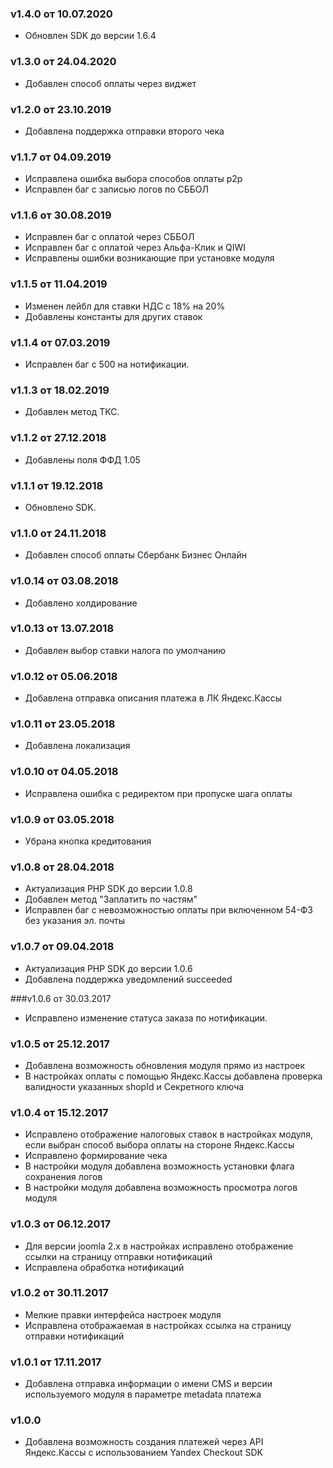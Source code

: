 ### v1.4.0 от 10.07.2020
* Обновлен SDK до версии 1.6.4

### v1.3.0 от 24.04.2020
* Добавлен способ оплаты через виджет

### v1.2.0 от 23.10.2019
* Добавлена поддержка отправки второго чека

### v1.1.7 от 04.09.2019
* Исправлена ошибка выбора способов оплаты p2p
* Исправлен баг с записью логов по СББОЛ

### v1.1.6 от 30.08.2019
* Исправлен баг с оплатой через СББОЛ
* Исправлен баг с оплатой через  Альфа-Клик и QIWI
* Исправлены ошибки возникающие при установке модуля

### v1.1.5 от 11.04.2019
* Изменен лейбл для ставки НДС с 18% на 20%
* Добавлены константы для других ставок

### v1.1.4 от 07.03.2019
* Исправлен баг с 500 на нотификации.

### v1.1.3 от 18.02.2019
* Добавлен метод ТКС.

### v1.1.2 от 27.12.2018
* Добавлены поля ФФД 1.05

### v1.1.1 от 19.12.2018
* Обновлено SDK.

### v1.1.0 от 24.11.2018
* Добавлен способ оплаты Сбербанк Бизнес Онлайн

### v1.0.14 от 03.08.2018
* Добавлено холдирование

### v1.0.13 от 13.07.2018
* Добавлен выбор ставки налога по умолчанию

### v1.0.12 от 05.06.2018
* Добавлена отправка описания платежа в ЛК Яндекс.Кассы

### v1.0.11 от 23.05.2018
* Добавлена локализация

### v1.0.10 от 04.05.2018
* Исправлена ошибка с редиректом при пропуске шага оплаты

### v1.0.9 от 03.05.2018
* Убрана кнопка кредитования

### v1.0.8 от 28.04.2018
* Актуализация PHP SDK до версии 1.0.8
* Добавлен метод "Заплатить по частям"
* Исправлен баг с невозможностью оплаты при включенном 54-ФЗ без указания эл. почты 

### v1.0.7 от 09.04.2018
* Актуализация PHP SDK до версии 1.0.6
* Добавлена поддержка уведомлений succeeded

###v1.0.6 от 30.03.2017
* Исправлено изменение статуса заказа по нотификации.

### v1.0.5 от 25.12.2017
* Добавлена возможность обновления модуля прямо из настроек
* В настройках оплаты с помощью Яндекс.Кассы добавлена проверка валидности указанных shopId и Секретного ключа

### v1.0.4 от 15.12.2017
* Исправлено отображение налоговых ставок в настройках модуля, если выбран способ выбора оплаты на стороне Яндекс.Кассы
* Исправлено формирование чека
* В настройки модуля добавлена возможность установки флага сохранения логов
* В настройки модуля добавлена возможность просмотра логов модуля

### v1.0.3 от 06.12.2017
* Для версии joomla 2.x в настройках исправлено отображение ссылки на страницу отправки нотификаций
* Исправлена обработка нотификаций

### v1.0.2 от 30.11.2017
* Мелкие правки интерфейса настроек модуля
* Исправлена отображаемая в настройках ссылка на страницу отправки нотификаций

### v1.0.1 от 17.11.2017
* Добавлена отправка информации о имени CMS и версии используемого модуля в параметре metadata платежа

### v1.0.0
* Добавлена возможность создания платежей через API Яндекс.Кассы с использованием Yandex Checkout SDK
